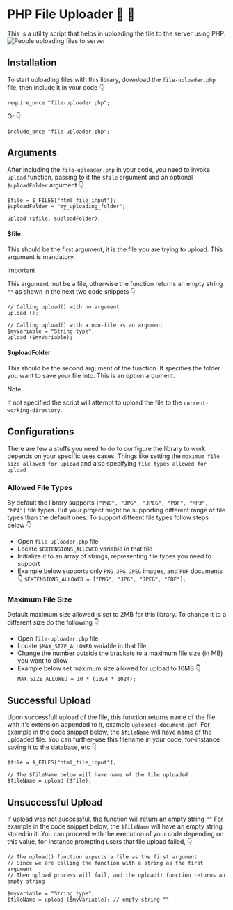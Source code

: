 # PHP File Uploader :file_folder: :open_file_folder:
This is a utility script that helps in uploading the file to the server using PHP.
![People uploading files to server](https://cdni.iconscout.com/illustration/premium/thumb/upload-file-to-cloud-4487405-3722766.png)

## Installation
To start uploading files with this library, download the `file-uploader.php` file, then include it in your code :point_down:
```
require_once "file-uploader.php";
```
Or :point_down:
```
include_once "file-uploader.php";
```

## Arguments
After including the `file-uploader.php` in your code, you need to invoke `upload` function, passing to it the `$file` argument and an optional `$uploadFolder` argument :point_down:

```
$file = $_FILES["html_file_input"];
$uploadFolder = "my_uploading_folder";

upload ($file, $uploadFolder);
```
#### $file
This should be the first argument, it is the file you are trying to upload. This argument is mandatory.
> [!IMPORTANT]
> This argument mut be a file, otherwise the function returns an empty string `""` as shown in the next two code snippets :point_down:
```
// Calling upload() with no argument
upload ();
```
```
// Calling upload() with a non-file as an argument
$myVariable = "String type";
upload ($myVariable);
```

#### $uploadFolder
This should be the second argument of the function. It specifies the folder you want to save your file into. This is an option argument.
> [!NOTE]
> If not specified the script will attempt to upload the file to the `current-working-directory`.

## Configurations
There are few a stuffs you need to do to configure the library to work depends on your specific uses cases. Things like setting the `maximum file size allowed for upload` and also specifying `file types allowed for upload`
### Allowed File Types
By default the library supports `["PNG", "JPG", "JPEG", "PDF", "MP3", "MP4"]` file types. But your project might be supporting different range of file types than the default ones.
To support diffeent file types follow steps below :point_down:
- Open `file-uploader.php` file
- Locate `$EXTENSIONS_ALLOWED` variable in that file
- Initialize it to an array of strings, representing file types you need to support
- Example below supports only `PNG JPG JPEG` images, and `PDF` documents :point_down:
`$EXTENSIONS_ALLOWED = ["PNG", "JPG", "JPEG", "PDF"];`
### Maximum File Size
Default maximum size allowed is set to 2MB for this library. To change it to a different size do the following :point_down:
- Open `file-uploader.php` file
- Locate `$MAX_SIZE_ALLOWED` variable in that file
- Change the number outside the brackets to a maximum file size (in MB) you want to allow
- Example below set maximum size allowed for upload to 10MB :point_down:
`MAX_SIZE_ALLOWED = 10 * (1024 * 1024);`

## Successful Upload
Upon successfull upload of the file, this function returns name of the file with it's extension appended to it, example `uploaded-document.pdf`.
For example in the code snippet below, the `$fileName` will have name of the uploaded file. You can further-use this filename in your code, for-instance saving it to the database, etc :point_down:
```
$file = $_FILES["html_file_input"];

// The $fileName below will have name of the file uploaded
$fileName = upload ($file);
```

## Unsuccessful Upload
If upload was not successful, the function will return an empty string `""`
For example in the code snippet below, the `$fileName` will have an empty string stored in it. You can proceed with the execution of your code depending on this value, for-instance prompting users that file upload failed, :point_down:
```
// The upload() function expects a file as the first argument
// Since we are calling the function with a string as the first argument
// Then upload process will fail, and the upload() function returns an empty string

$myVariable = "String type";
$fileName = upload ($myVariable); // empty string ""
```